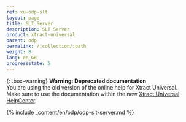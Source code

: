 ```yaml
---
ref: xu-odp-slt
layout: page
title: SLT Server
description: SLT Server
product: xtract-universal
parent: odp
permalink: /:collection/:path
weight: 8
lang: en_GB
progressstate: 5
---
```


{: .box-warning}
**Warning: Deprecated documentation** <br>
You are using the old version of the online help for Xtract Universal.<br>
Make sure to use the documentation within the new [Xtract Universal HelpCenter](https://helpcenter.theobald-software.com/xtract-universal/documentation/introduction/).

{% include _content/en/odp/odp-slt-server.md %} 

